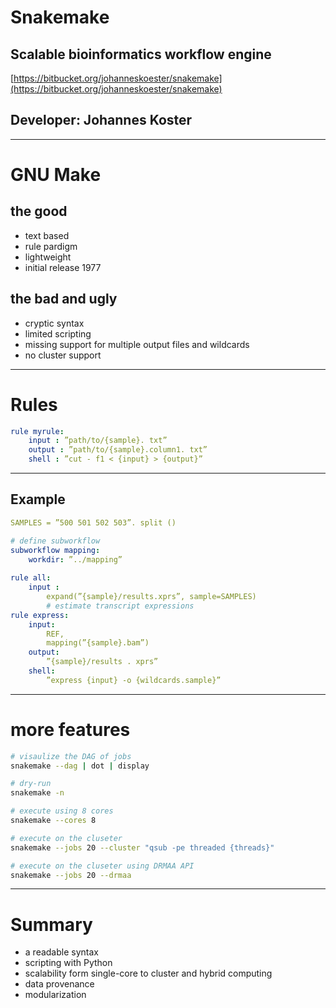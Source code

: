 # Snakemake

## Scalable bioinformatics workflow engine
[https://bitbucket.org/johanneskoester/snakemake](https://bitbucket.org/johanneskoester/snakemake)

## Developer: Johannes Koster

---

# GNU Make

## the good
- text based
- rule pardigm
- lightweight
- initial release 1977

## the bad and ugly
- cryptic syntax
- limited scripting
- missing support for multiple output files and wildcards
- no cluster support

---

# Rules

```yaml
rule myrule:
	input : ”path/to/{sample}. txt”
	output : ”path/to/{sample}.column1. txt”
	shell : ”cut - f1 < {input} > {output}”
```

---

## Example

```yaml
SAMPLES = ”500 501 502 503”. split ()

# define subworkflow
subworkflow mapping:
	workdir: ”../mapping”
	
rule all:
	input :
		expand(”{sample}/results.xprs”, sample=SAMPLES)
		# estimate transcript expressions
rule express:
	input:
		REF,
		mapping(”{sample}.bam”)
	output:
		”{sample}/results . xprs”
	shell:
		”express {input} -o {wildcards.sample}”
```

---

# more features

```bash
# visaulize the DAG of jobs
snakemake --dag | dot | display

# dry-run
snakemake -n

# execute using 8 cores
snakemake --cores 8

# execute on the cluseter
snakemake --jobs 20 --cluster "qsub -pe threaded {threads}"

# execute on the cluseter using DRMAA API
snakemake --jobs 20 --drmaa
```

---

# Summary
- a readable syntax
- scripting with Python
- scalability form single-core to cluster and hybrid computing
- data provenance
- modularization
